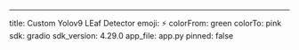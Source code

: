 ---
title: Custom Yolov9 LEaf Detector
emoji: ⚡
colorFrom: green
colorTo: pink
sdk: gradio
sdk_version: 4.29.0
app_file: app.py
pinned: false


